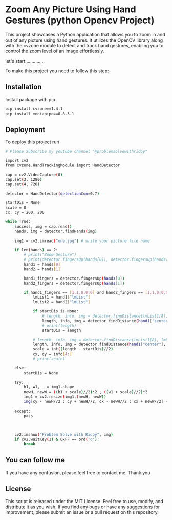 
# Zoom Any Picture Using Hand Gestures (python Opencv Project)

This project showcases a Python application that allows you to zoom in and out of any picture using hand gestures. It utilizes the OpenCV library along with the cvzone module to detect and track hand gestures, enabling you to control the zoom level of an image effortlessly.

let's start...............

To make this project you need to follow this step:-

## Installation

Install package with pip

```bash
pip install cvzone==1.4.1
pip install mediapipe==0.8.3.1

```
    
## Deployment

To deploy this project run

```bash
# Please Subscribe my youtube channel "@problemsolvewithridoy"

import cv2
from cvzone.HandTrackingModule import HandDetector

cap = cv2.VideoCapture(0)
cap.set(3, 1280)
cap.set(4, 720)

detector = HandDetector(detectionCon=0.7)

startDis = None
scale = 0
cx, cy = 200, 200

while True:
    success, img = cap.read()
    hands, img = detector.findHands(img)
    
    img1 = cv2.imread("one.jpg") # write your picture file name

    if len(hands) == 2:
        # print("Zoom Gesture")
        # print(detector.fingersUp(hands[0]), detector.fingersUp(hands[1]))
        hand1 = hands[0]
        hand2 = hands[1]

        hand1_fingers = detector.fingersUp(hands[0])
        hand2_fingers = detector.fingersUp(hands[1])

        if hand1_fingers == [1,1,0,0,0] and hand2_fingers == [1,1,0,0,0]:
            lmList1 = hand1["lmList"]
            lmList2 = hand2["lmList"]

            if startDis is None:
                # length, info, img = detector.findDistance(lmList1[8], lmList2[8], img)
                length, info, img = detector.findDistance(hand1["center"], hand2["center"], img)
                # print(length)
                startDis = length

            # length, info, img = detector.findDistance(lmList1[8], lmList2[8], img)
            length, info, img = detector.findDistance(hand1["center"], hand2["center"], img)
            scale = int((length - startDis)//2)
            cx, cy = info[4:]
            # print(scale)

    else:
        startDis = None
    
    try:
        h1, w1, _ = img1.shape
        newH, newW = ((h1 + scale)//2)*2 , ((w1 + scale)//2)*2
        img1 = cv2.resize(img1,(newH, newW))
        img[cy - newH//2 : cy + newH//2, cx - newW//2 : cx + newW//2] = img1
    
    except:
        pass
    
    

    cv2.imshow("Problem Solve with Ridoy", img)
    if cv2.waitKey(1) & 0xFF == ord('q'):
        break
```

## You can follow me



If you have any confusion, please feel free to contact me. Thank you


## License
This script is released under the MIT License. Feel free to use, modify, and distribute it as you wish. If you find any bugs or have any suggestions for improvement, please submit an issue or a pull request on this repository.

